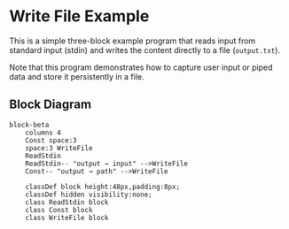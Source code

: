 # Write File Example

This is a simple three-block example program that reads input from standard input
(stdin) and writes the content directly to a file (`output.txt`).

Note that this program demonstrates how to capture user input or piped data
and store it persistently in a file.

## Block Diagram

```mermaid
block-beta
    columns 4
    Const space:3
    space:3 WriteFile
    ReadStdin
    ReadStdin-- "output → input" -->WriteFile
    Const-- "output → path" -->WriteFile

    classDef block height:48px,padding:8px;
    classDef hidden visibility:none;
    class ReadStdin block
    class Const block
    class WriteFile block
```
